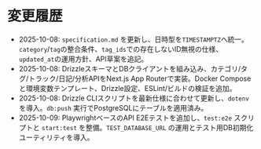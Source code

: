 # 変更履歴
- 2025-10-08: `specification.md` を更新し、日時型を`TIMESTAMPTZ`へ統一。`category`/`tag`の整合条件、`tag_ids`での存在しないID無視の仕様、`updated_at`の運用方針、API草案を追記。
- 2025-10-08: DrizzleスキーマとDBクライアントを組み込み、カテゴリ/タグ/トラック/日記/分析APIをNext.js App Routerで実装。Docker Composeと環境変数テンプレート、Drizzle設定、ESLint/ビルドの検証を追加。
- 2025-10-08: Drizzle CLIスクリプトを最新仕様に合わせて更新し、`dotenv` を導入。`db:push` 実行でPostgreSQLにテーブルを適用済み。
- 2025-10-09: PlaywrightベースのAPI E2Eテストを追加し、`test:e2e` スクリプトと `start:test` を整備。`TEST_DATABASE_URL` の運用とテスト用DB初期化ユーティリティを導入。
